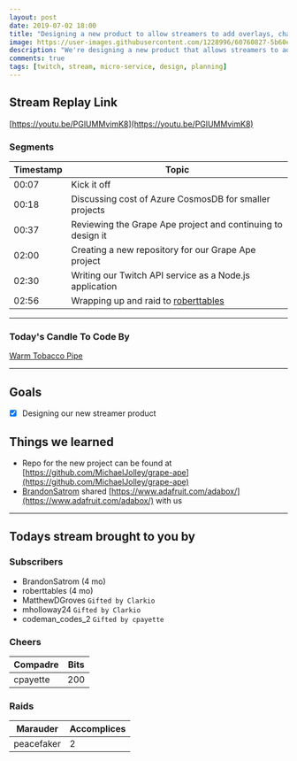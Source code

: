 ```yaml
---
layout: post
date: 2019-07-02 18:00
title: "Designing a new product to allow streamers to add overlays, chat-bot and other functionality to their stream. "
image: https://user-images.githubusercontent.com/1228996/60760827-5b60e900-a001-11e9-8f87-4240cb9bd147.png
description: "We're designing a new product that allows streamers to add overlays, chat-bot and other functionality.  We spent most of the day designing what micro-services we will need."
comments: true
tags: [twitch, stream, micro-service, design, planning]
---
```


## Stream Replay Link

[https://youtu.be/PGlUMMvimK8](https://youtu.be/PGlUMMvimK8)

<!--more-->

### Segments

| Timestamp | Topic                                                                     |
| ---       | ---                                                                       |
| 00:07     | Kick it off                                                               |
| 00:18     | Discussing cost of Azure CosmosDB for smaller projects                    |
| 00:37     | Reviewing the Grape Ape project and continuing to design it               |
| 02:00     | Creating a new repository for our Grape Ape project                       |
| 02:30     | Writing our Twitch API service as a Node.js application                   |
| 02:56     | Wrapping up and raid to [roberttables](https://twitch.tv./roberttables)   |

---

### Today's Candle To Code By

[Warm Tobacco Pipe](https://amzn.to/2GSsMxX)

---

## Goals

- [x] Designing our new streamer product

## Things we learned

- Repo for the new project can be found at [https://github.com/MichaelJolley/grape-ape](https://github.com/MichaelJolley/grape-ape)
- [BrandonSatrom]() shared [https://www.adafruit.com/adabox/](https://www.adafruit.com/adabox/) with us

---

## Todays stream brought to you by

### Subscribers

- BrandonSatrom (4 mo)
- roberttables (4 mo)
- MatthewDGroves `Gifted by Clarkio`
- mholloway24 `Gifted by Clarkio`
- codeman_codes_2 `Gifted by cpayette`

### Cheers

| Compadre      | Bits      |
| ---           | ---       |
| cpayette      | 200       |

### Raids

| Marauder      | Accomplices   |
| ---           | ---           |
| peacefaker    | 2             |
